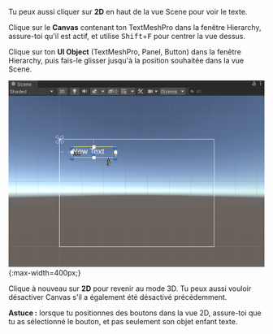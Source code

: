 Tu peux aussi cliquer sur **2D** en haut de la vue Scene pour voir le texte.

Clique sur le **Canvas** contenant ton TextMeshPro dans la fenêtre Hierarchy, assure-toi qu'il est actif, et utilise <kbd>Shift</kbd>+<kbd>F</kbd> pour centrer la vue dessus.

Clique sur ton **UI Object** (TextMeshPro, Panel, Button) dans la fenêtre Hierarchy, puis fais-le glisser jusqu'à la position souhaitée dans la vue Scene.

![Vue de la scène 2D du canevas et d'un objet texte.](images/canvas-screen-view.png){:max-width=400px;}

Clique à nouveau sur **2D** pour revenir au mode 3D. Tu peux aussi vouloir désactiver Canvas s'il a également été désactivé précédemment.

**Astuce :** lorsque tu positionnes des boutons dans la vue 2D, assure-toi que tu as sélectionné le bouton, et pas seulement son objet enfant texte.
